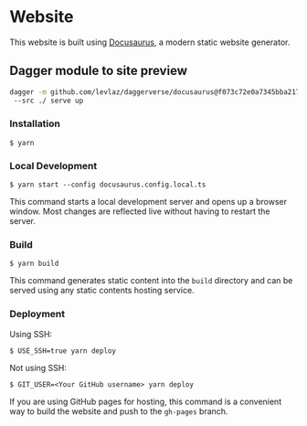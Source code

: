 # Website

This website is built using [Docusaurus](https://docusaurus.io/), a modern static website generator.

## Dagger module to site preview

```bash
dagger -m github.com/levlaz/daggerverse/docusaurus@f073c72e0a7345bba2173a15269307df297c3c13 call \                                                                                                                    (⎈|default:default)
 --src ./ serve up
```

### Installation

```
$ yarn
```

### Local Development

```
$ yarn start --config docusaurus.config.local.ts
```

This command starts a local development server and opens up a browser window. Most changes are reflected live without having to restart the server.

### Build

```
$ yarn build
```

This command generates static content into the `build` directory and can be served using any static contents hosting service.

### Deployment

Using SSH:

```
$ USE_SSH=true yarn deploy
```

Not using SSH:

```
$ GIT_USER=<Your GitHub username> yarn deploy
```

If you are using GitHub pages for hosting, this command is a convenient way to build the website and push to the `gh-pages` branch.
